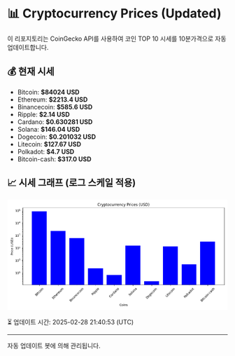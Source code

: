 
# 📊 Cryptocurrency Prices (Updated)

이 리포지토리는 CoinGecko API를 사용하여 코인 TOP 10 시세를 10분가격으로 자동 업데이트합니다.

## 💰 현재 시세
- Bitcoin: **$84024 USD**
- Ethereum: **$2213.4 USD**
- Binancecoin: **$585.6 USD**
- Ripple: **$2.14 USD**
- Cardano: **$0.630281 USD**
- Solana: **$146.04 USD**
- Dogecoin: **$0.201032 USD**
- Litecoin: **$127.67 USD**
- Polkadot: **$4.7 USD**
- Bitcoin-cash: **$317.0 USD**

## 📈 시세 그래프 (로그 스케일 적용)
![Crypto Prices](crypto_prices.png)

⏳ 업데이트 시간: 2025-02-28 21:40:53 (UTC)

---
자동 업데이트 봇에 의해 관리됩니다.
